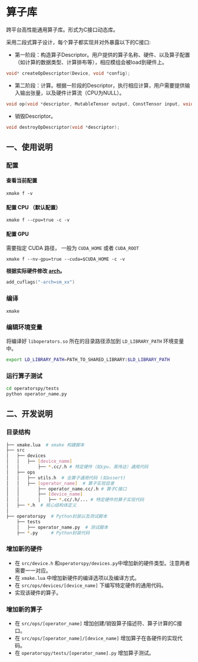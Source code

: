 ﻿# 算子库

跨平台高性能通用算子库。形式为C接口动态库。

采用二段式算子设计，每个算子都实现并对外暴露以下的C接口:

- 第一阶段：构造算子Descriptor。用户提供的算子名称、硬件、以及算子配置（如计算的数据类型、计算排布等），相应模组会被load到硬件上。

```C
void* createOpDescriptor(Device, void *config);
```

- 第二阶段：计算。根据一阶段的Descriptor，执行相应计算，用户需要提供输入输出张量，以及硬件计算流（CPU为NULL）。

```C
void op(void *descriptor, MutableTensor output, ConstTensor input, void *stream);
```

- 销毁Descriptor。

```C
void destroyOpDescriptor(void *descriptor);
```

## 一、使用说明

### 配置

#### 查看当前配置

```xmake
xmake f -v
```

#### 配置 CPU （默认配置）

```xmake
xmake f --cpu=true -c -v
```

#### 配置 GPU

需要指定 CUDA 路径， 一般为 `CUDA_HOME` 或者 `CUDA_ROOT`

```xmake
xmake f --nv-gpu=true --cuda=$CUDA_HOME -c -v
```

**根据实际硬件修改 [arch](/xmake.lua#L32)。**

```lua
add_cuflags("-arch=sm_xx")
```

### 编译

```xmake
xmake
```

### 编辑环境变量

将编译好 `liboperators.so` 所在的目录路径添加到 `LD_LIBRARY_PATH` 环境变量中。

```bash
export LD_LIBRARY_PATH=PATH_TO_SHARED_LIBRARY:$LD_LIBRARY_PATH
```

### 运行算子测试

```bash
cd operatorspy/tests
python operator_name.py 
```

## 二、开发说明

### 目录结构

```bash
├── xmake.lua  # xmake 构建脚本
├── src
│   ├── devices
│   │   ├── [device_name] 
│   │       ├── *.cc/.h # 特定硬件（如cpu、英伟达）通用代码
│   ├── ops
│   │   ├── utils.h  # 全算子通用代码 (如assert)
│   │   ├── [operator_name]  # 算子实现目录
│   │       ├── operator_name.cc/.h # 算子C接口
│   │       ├── [device_name]
│   │       │   ├── *.cc/.h/... # 特定硬件的算子实现代码
│   ├── *.h  # 核心结构体定义
│   
├── operatorspy  # Python封装以及测试脚本
    ├── tests    
    │   ├── operator_name.py  # 测试脚本
    ├── *.py     # Python封装代码
```

### 增加新的硬件

- 在 `src/device.h` 和`operatorspy/devices.py`中增加新的硬件类型。注意两者需要一一对应。
- 在 `xmake.lua` 中增加新硬件的编译选项以及编译方式。
- 在 `src/ops/devices/[device_name]` 下编写特定硬件的通用代码。
- 实现该硬件的算子。

### 增加新的算子

- 在 `src/ops/[operator_name]` 增加创建/销毁算子描述符、算子计算的C接口。
- 在 `src/ops/[operator_name]/[device_name]` 增加算子在各硬件的实现代码。
- 在 `operatorspy/tests/[operator_name].py` 增加算子测试。
